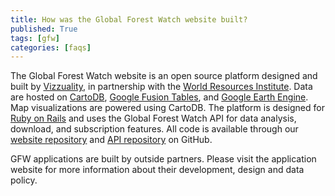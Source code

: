 ```yaml
---
title: How was the Global Forest Watch website built?
published: True
tags: [gfw]
categories: [faqs]
---
```


<p>The Global Forest Watch website is an open source platform designed and built by <a href='http://www.vizzuality.com/' target='_blank'>Vizzuality</a>, in partnership with the <a href='http://www.wri.org/' target='_blank'>World Resources Institute</a>. Data are hosted on <a href='https://cartodb.com/' target='_blank'>CartoDB</a>, <a href='https://support.google.com/fusiontables/answer/2571232?hl=en' target='_blank'>Google Fusion Tables</a>, and <a href='https://earthengine.google.org/#intro' target='_blank'>Google Earth Engine</a>. Map visualizations are powered using CartoDB. The platform is designed for <a href='http://rubyonrails.org/' target='_blank'>Ruby on Rails</a> and uses the Global Forest Watch API for data analysis, download, and subscription features. All code is available through our <a href='https://github.com/Vizzuality/gfw' target='_blank'>website repository</a> and <a href='https://github.com/wri/gfw-api' target='_blank'>API repository</a> on GitHub.</p>
<p>GFW applications are built by outside partners. Please visit the application website for more information about their development, design and data policy.</p>